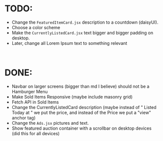 # TODO:

- Change the `FeaturedItemCard.jsx` description to a countdown (daisyUI).
- Choose a color scheme
- Make the `CurrentlyListedCard.jsx` text bigger and bigger padding on desktop.
- Later, change all Lorem Ipsum text to something relevant

<br>

# DONE:

- Navbar on larger screens (bigger than md I believe) should not be a Hamburger Menu
- Make Sold Items Responsive (maybe include masonry grid)
- Fetch API in Sold Items
- Change the CurrentlyListedCard description (maybe instead of " Listed Today at " we put the price, and instead of the Price we put a "view" anchor tag)
- Change the `Ads.jsx` pictures and text.
- Show featured auction container with a scrollbar on desktop devices (did this for all devices)
